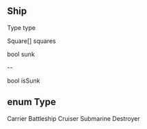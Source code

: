 Ship
----
Type type

Square[] squares

bool sunk

--

bool isSunk


enum Type
----
Carrier
Battleship
Cruiser
Submarine
Destroyer
